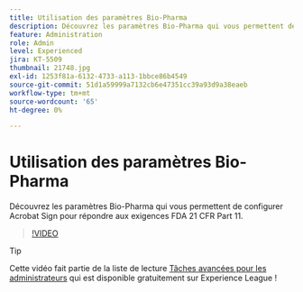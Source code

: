 ```yaml
---
title: Utilisation des paramètres Bio-Pharma
description: Découvrez les paramètres Bio-Pharma qui vous permettent de configurer Acrobat Sign pour répondre aux exigences FDA 21 CFR Part 11
feature: Administration
role: Admin
level: Experienced
jira: KT-5509
thumbnail: 21748.jpg
exl-id: 1253f81a-6132-4733-a113-1bbce86b4549
source-git-commit: 51d1a59999a7132cb6e47351cc39a93d9a38eaeb
workflow-type: tm+mt
source-wordcount: '65'
ht-degree: 0%

---
```


# Utilisation des paramètres Bio-Pharma

Découvrez les paramètres Bio-Pharma qui vous permettent de configurer Acrobat Sign pour répondre aux exigences FDA 21 CFR Part 11.

>[!VIDEO](https://video.tv.adobe.com/v/21748?quality=12&learn=on&hidetitle=true)

>[!TIP]
>
>Cette vidéo fait partie de la liste de lecture [Tâches avancées pour les administrateurs](https://experienceleague.adobe.com/en/playlists/acrobat-sign-perform-advanced-tasks-administrators) qui est disponible gratuitement sur Experience League !
